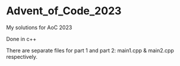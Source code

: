 # Advent_of_Code_2023

My solutions for AoC 2023

Done in c++

There are separate files for part 1 and part 2: main1.cpp & main2.cpp respectively.
